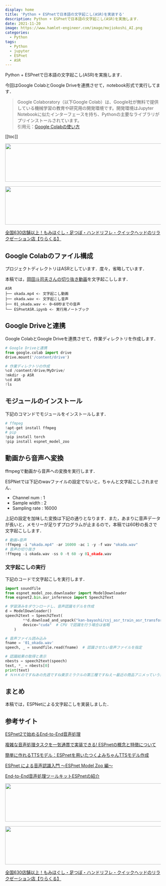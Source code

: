 ```yaml
---
display: home
title: 'Python + ESPnetで日本語の文字起こし(ASR)を実装する'
description: Python + ESPnetで日本語の文字起こし(ASR)を実施します．
date: 2021-11-20
image: https://www.hamlet-engineer.com/image/mojiokoshi_AI.png
categories: 
  - Python
tags:
  - Python
  - jupyter
  - ESPnet
  - ASR
---
```

<!-- https://www.hamlet-engineer.com -->
Python + ESPnetで日本語の文字起こし(ASR)を実施します．<br>

<!-- more -->

今回はGoogle ColabとGoogle Driveを連携させて，notebook形式で実行してます．<br>

<ClientOnly>
  <CallInArticleAdsense />
</ClientOnly>

> Google Colaboratory（以下Google Colab）は、Google社が無料で提供している機械学習の教育や研究用の開発環境です。開発環境はJupyter Notebookに似たインターフェースを持ち、Pythonの主要なライブラリがプリインストールされています。<br>
引用元：[Google Colabの使い方](https://interface.cqpub.co.jp/ail01/)

[[toc]]

<!-- お名前.com -->
<a href="https://px.a8.net/svt/ejp?a8mat=3HBXCY+4DRW36+50+2HM5Z5" rel="nofollow"><img border="0" width="1000" height="124" alt="" src="https://www27.a8.net/svt/bgt?aid=210508450265&wid=001&eno=01&mid=s00000000018015052000&mc=1"></a><img border="0" width="1" height="1" src="https://www10.a8.net/0.gif?a8mat=3HBXCY+4DRW36+50+2HM5Z5" alt="">

<!-- エックスサーバー株式会社 -->
<a href="https://px.a8.net/svt/ejp?a8mat=3HIN6N+3YAMCY+CO4+6BMG1" rel="nofollow"><img border="0" width="1000" height="124" alt="" src="https://www23.a8.net/svt/bgt?aid=210821855239&wid=001&eno=01&mid=s00000001642001062000&mc=1"></a><img border="0" width="1" height="1" src="https://www17.a8.net/0.gif?a8mat=3HIN6N+3YAMCY+CO4+6BMG1" alt="">

<!-- りらくる -->
<a href="https://px.a8.net/svt/ejp?a8mat=3HIN6N+7FBNEA+4AQ0+5YJRM" rel="nofollow">全国630店舗以上！もみほぐし・足つぼ・ハンドリフレ・クイックヘッドのリラクゼーション店【りらくる】</a><img border="0" width="1" height="1" src="https://www15.a8.net/0.gif?a8mat=3HIN6N+7FBNEA+4AQ0+5YJRM" alt="">


## Google Colabのファイル構成
プロジェクトディレクトリはASRとしています．度々，省略しています．

本稿では，[岡田斗司夫さんの切り抜き動画](https://www.youtube.com/watch?v=us6ClXxB9uY)を文字起こしします．

```init
ASR
├── okada.mp4 <- 文字起こし動画
├── okada.wav <- 文字起こし音声
├── 01_okada.wav <- 0~60秒までの音声
└── ESPnetASR.ipynb <- 実行用ノートブック
```

## Google Driveと連携
Google ColabとGoogle Driveを連携させて，作業ディレクトリを作成します．<br>

```python
# Google Driveと連携
from google.colab import drive
drive.mount('/content/drive')
```

```python
# 作業ディレクトリの作成
%cd /content/drive/MyDrive/
!mkdir -p ASR
%cd ASR
!ls
```

## モジュールのインストール
下記のコマンドでモジュールをインストールします．
```python
# ffmpeg
!apt-get install ffmpeg
# pip
!pip install torch
!pip install espnet_model_zoo
```

## 動画から音声へ変換
ffmpegで動画から音声への変換を実行します．

ESPNetでは下記のwavファイルの設定でないと，ちゃんと文字起こしされません．
- Channel num :  1
- Sample width :  2
- Sampling rate :  16000

上記の設定を加味した変換は下記の通りとなります．また，あまりに音声データが長いと，メモリーが足りずプログラムが止まるので，本稿では60秒の長さで文字起こしします．

```python
# 動画→音声
!ffmpeg -i "okada.mp4" -ar 16000 -ac 1 -y -f wav "okada.wav"
# 音声の切り抜き
!ffmpeg -i okada.wav -ss 0 -t 60 -y 01_okada.wav
```

### 文字起こしの実行
下記のコードで文字起こしを実行します．

```python
import soundfile
from espnet_model_zoo.downloader import ModelDownloader
from espnet2.bin.asr_inference import Speech2Text

# 学習済みをダウンロードし、音声認識モデルを作成
d = ModelDownloader()
speech2text = Speech2Text(
        **d.download_and_unpack("kan-bayashi/csj_asr_train_asr_transformer_raw_char_sp_valid.acc.ave"),
        device="cuda"  # CPU で認識を行う場合は省略
    )

# 音声ファイル読み込み
fname = '01_okada.wav'
speech, _ = soundfile.read(fname)  # 認識させたい音声ファイルを指定

# 認識結果の取得と表示
nbests = speech2text(speech)
text, *_ = nbests[0]
print(text)
# ＮＨＫのですねあの先週ですね東京ミラクルの第三種ですねえー最近の商品アニメっていう海が放映されたんですけども
```

## まとめ
本稿では，ESPNetによる文字起こしを実装しました．


## 参考サイト
[ESPnet2で始めるEnd-to-End音声処理](https://kan-bayashi.github.io/asj-espnet2-tutorial/#%E3%83%AC%E3%82%B7%E3%83%94%E3%81%AE%E6%A7%8B%E9%80%A0)

[複雑な音声処理タスクを一気通貫で実装できる! ESPnetの概念と特徴について](https://tech.fusic.co.jp/posts/2021-08-03-espnet/)

[簡単に作れるTTSモデル：ESPnetを用いたつくよみちゃんTTSモデル作成](https://tech.fusic.co.jp/posts/2021-08-20-ml-espnet-tts-2/)

[ESPnet による音声認識入門 ～ESPnet Model Zoo 編～](https://tech.retrieva.jp/entry/2020/12/23/170645)

[End-to-End音声処理ツールキットESPnetの紹介](https://qiita.com/kan-bayashi/items/536acaf165344a6d6460)


<!-- お名前.com -->
<a href="https://px.a8.net/svt/ejp?a8mat=3HBXCY+4DRW36+50+2HM5Z5" rel="nofollow"><img border="0" width="1000" height="124" alt="" src="https://www27.a8.net/svt/bgt?aid=210508450265&wid=001&eno=01&mid=s00000000018015052000&mc=1"></a><img border="0" width="1" height="1" src="https://www10.a8.net/0.gif?a8mat=3HBXCY+4DRW36+50+2HM5Z5" alt="">

<!-- エックスサーバー株式会社 -->
<a href="https://px.a8.net/svt/ejp?a8mat=3HIN6N+3YAMCY+CO4+6BMG1" rel="nofollow"><img border="0" width="1000" height="124" alt="" src="https://www23.a8.net/svt/bgt?aid=210821855239&wid=001&eno=01&mid=s00000001642001062000&mc=1"></a><img border="0" width="1" height="1" src="https://www17.a8.net/0.gif?a8mat=3HIN6N+3YAMCY+CO4+6BMG1" alt="">

<!-- りらくる -->
<a href="https://px.a8.net/svt/ejp?a8mat=3HIN6N+7FBNEA+4AQ0+5YJRM" rel="nofollow">全国630店舗以上！もみほぐし・足つぼ・ハンドリフレ・クイックヘッドのリラクゼーション店【りらくる】</a><img border="0" width="1" height="1" src="https://www15.a8.net/0.gif?a8mat=3HIN6N+7FBNEA+4AQ0+5YJRM" alt="">

<ClientOnly>
  <CallInArticleAdsense />
</ClientOnly>
